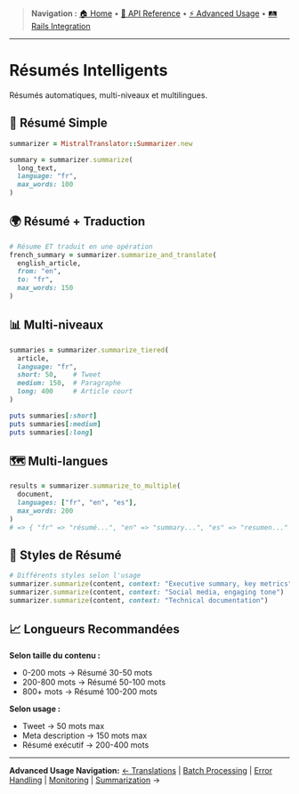 > **Navigation :** [🏠 Home](README.md) • [📖 API Reference](api-reference/methods.md) • [⚡ Advanced Usage](advanced-usage/translations.md) • [🛤️ Rails Integration](rails-integration/setup.md)

---

# Résumés Intelligents

Résumés automatiques, multi-niveaux et multilingues.

## 📝 Résumé Simple

```ruby
summarizer = MistralTranslator::Summarizer.new

summary = summarizer.summarize(
  long_text,
  language: "fr",
  max_words: 100
)
```

## 🌍 Résumé + Traduction

```ruby
# Résume ET traduit en une opération
french_summary = summarizer.summarize_and_translate(
  english_article,
  from: "en",
  to: "fr",
  max_words: 150
)
```

## 📊 Multi-niveaux

```ruby
summaries = summarizer.summarize_tiered(
  article,
  language: "fr",
  short: 50,    # Tweet
  medium: 150,  # Paragraphe
  long: 400     # Article court
)

puts summaries[:short]
puts summaries[:medium]
puts summaries[:long]
```

## 🗺️ Multi-langues

```ruby
results = summarizer.summarize_to_multiple(
  document,
  languages: ["fr", "en", "es"],
  max_words: 200
)
# => { "fr" => "résumé...", "en" => "summary...", "es" => "resumen..." }
```

## 🎯 Styles de Résumé

```ruby
# Différents styles selon l'usage
summarizer.summarize(content, context: "Executive summary, key metrics")
summarizer.summarize(content, context: "Social media, engaging tone")
summarizer.summarize(content, context: "Technical documentation")
```

## 📈 Longueurs Recommandées

**Selon taille du contenu :**

- 0-200 mots → Résumé 30-50 mots
- 200-800 mots → Résumé 50-100 mots
- 800+ mots → Résumé 100-200 mots

**Selon usage :**

- Tweet → 50 mots max
- Meta description → 150 mots max
- Résumé exécutif → 200-400 mots

---

**Advanced Usage Navigation:**
[← Translations](advanced-usage/translations.md) | [Batch Processing](advanced-usage/batch-processing.md) | [Error Handling](advanced-usage/error-handling.md) | [Monitoring](advanced-usage/monitoring.md) | [Summarization](advanced-usage/summarization.md) →

